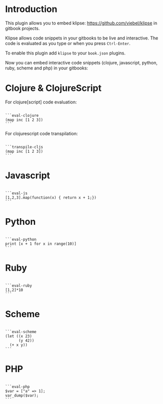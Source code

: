 # Introduction

This plugin allows you to embed klipse: https://github.com/viebel/klipse
in gitbook projects.

Klipse allows code snippets in your gitbooks to be live and interactive. The code is evaluated as you type or when you press `Ctrl-Enter`.

To enable this plugin add `klipse` to your `book.json` plugins.

Now you can embed interactive code snippets (clojure, javascript, python, ruby, scheme and php) in your gitbooks:

# Clojure & ClojureScript

For clojure[script] code evaluation:

<pre><code>
&grave;&grave;&grave;eval-clojure
(map inc [1 2 3])
&grave;&grave;&grave;
</code></pre>

For clojurescript code transpilation:

<pre><code>
&grave;&grave;&grave;transpile-cljs
(map inc [1 2 3])
&grave;&grave;&grave;
</code></pre>

# Javascript

<pre><code>
&grave;&grave;&grave;eval-js
[1,2,3].map(function(x) { return x + 1;})
&grave;&grave;&grave;
</code></pre>

# Python

<pre><code>
&grave;&grave;&grave;eval-python
print [x + 1 for x in range(10)]
&grave;&grave;&grave;
</code></pre>


# Ruby
<pre><code>
&grave;&grave;&grave;eval-ruby
[1,2]*10
&grave;&grave;&grave;
</code></pre>

# Scheme 

<pre><code>
&grave;&grave;&grave;eval-scheme
(let ((x 23)
      (y 42))
  (+ x y))
&grave;&grave;&grave;
</code></pre>


# PHP

<pre><code>
&grave;&grave;&grave;eval-php
$var = ["a" => 1];
var_dump($var);
&grave;&grave;&grave;
</code></pre>


